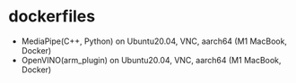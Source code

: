 # dockerfiles

- MediaPipe(C++, Python) on Ubuntu20.04, VNC, aarch64 (M1 MacBook, Docker)
- OpenVINO(arm_plugin) on Ubuntu20.04, VNC, aarch64 (M1 MacBook, Docker)
